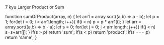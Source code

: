 7 kyu
Larger Product or Sum

function sumOrProduct(array, n) {
 let arr1 = array.sort((a,b) => a - b);
  let p = 1;
  for(let i = 0; i < arr1.length; i++){
     if(i < n) p = p * arr1[i];
  }
 let arr = array.sort((a,b) => b - a);
  let s = 0;
  for(let j = 0; j < arr.length; j++){
    if(j < n) s=s+arr[j];
  }
  if(s > p) return 'sum';
  if(s < p) return 'product';
  if(s === p) return 'same';
}
